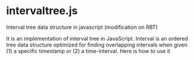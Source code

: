 # intervaltree.js
Interval tree data structure in javascript (modification on RBT)

It is an implementation of interval tree in JavaScript. Interval is an ordered tree data structure optimized for finding overlapping intervals when given (1) a specific timestamp or (2) a time-interval. Here is how to use it


